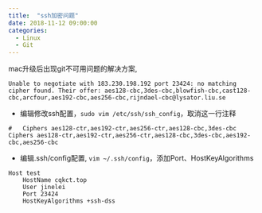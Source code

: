 ```yaml
---
title:  "ssh加密问题"
date: 2018-11-12 09:00:00
categories:
  - Linux
  - Git
---
```


mac升级后出现git不可用问题的解决方案,
```
Unable to negotiate with 183.230.198.192 port 23424: no matching cipher found. Their offer: aes128-cbc,3des-cbc,blowfish-cbc,cast128-cbc,arcfour,aes192-cbc,aes256-cbc,rijndael-cbc@lysator.liu.se
```

- 编辑修改ssh配置，```sudo vim /etc/ssh/ssh_config```，取消这一行注释
```
#   Ciphers aes128-ctr,aes192-ctr,aes256-ctr,aes128-cbc,3des-cbc
Ciphers aes128-ctr,aes192-ctr,aes256-ctr,aes128-cbc,3des-cbc,aes192-cbc,aes256-cbc
```

- 编辑.ssh/config配置, ```vim ~/.ssh/config```，添加Port、HostKeyAlgorithms
```
Host test
    HostName cqkct.top
    User jinelei
    Port 23424
    HostKeyAlgorithms +ssh-dss
```

